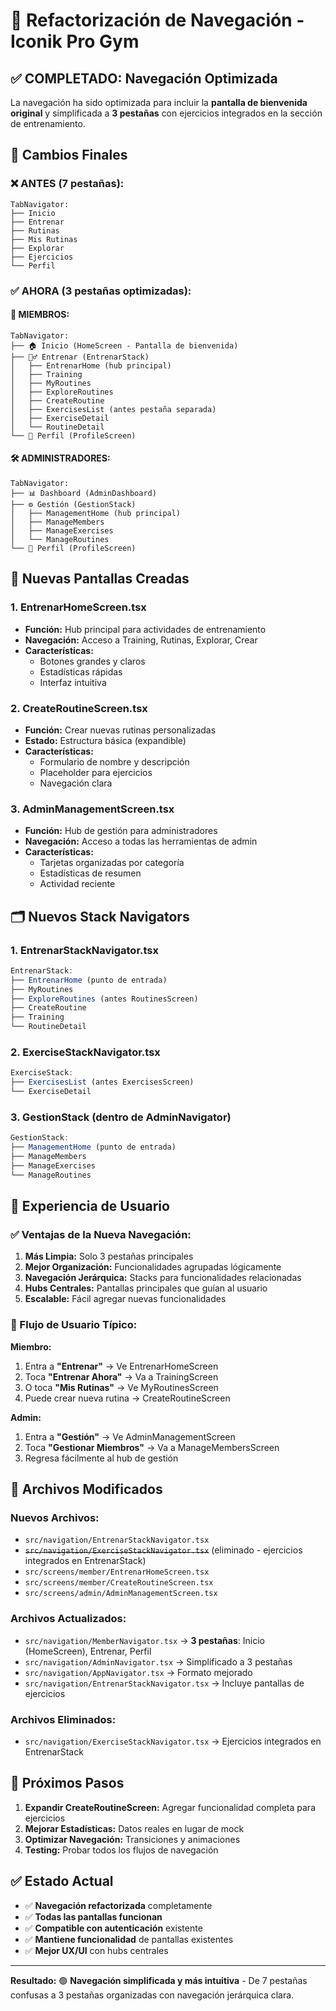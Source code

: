 # 🧭 Refactorización de Navegación - Iconik Pro Gym

## ✅ **COMPLETADO: Navegación Optimizada**

La navegación ha sido optimizada para incluir la **pantalla de bienvenida original** y simplificada a **3 pestañas** con ejercicios integrados en la sección de entrenamiento.

## 🔄 **Cambios Finales**

### **❌ ANTES (7 pestañas):**
```
TabNavigator:
├── Inicio
├── Entrenar  
├── Rutinas
├── Mis Rutinas
├── Explorar
├── Ejercicios
└── Perfil
```

### **✅ AHORA (3 pestañas optimizadas):**

#### **👤 MIEMBROS:**
```
TabNavigator:
├── 🏠 Inicio (HomeScreen - Pantalla de bienvenida)
├── 🏋️‍♂️ Entrenar (EntrenarStack)
│   ├── EntrenarHome (hub principal)
│   ├── Training
│   ├── MyRoutines
│   ├── ExploreRoutines  
│   ├── CreateRoutine
│   ├── ExercisesList (antes pestaña separada)
│   ├── ExerciseDetail
│   └── RoutineDetail
└── 👤 Perfil (ProfileScreen)
```

#### **🛠️ ADMINISTRADORES:**
```
TabNavigator:
├── 📊 Dashboard (AdminDashboard)
├── ⚙️ Gestión (GestionStack)
│   ├── ManagementHome (hub principal)
│   ├── ManageMembers
│   ├── ManageExercises
│   └── ManageRoutines
└── 👤 Perfil (ProfileScreen)
```

## 🎯 **Nuevas Pantallas Creadas**

### **1. EntrenarHomeScreen.tsx**
- **Función:** Hub principal para actividades de entrenamiento
- **Navegación:** Acceso a Training, Rutinas, Explorar, Crear
- **Características:** 
  - Botones grandes y claros
  - Estadísticas rápidas
  - Interfaz intuitiva

### **2. CreateRoutineScreen.tsx**
- **Función:** Crear nuevas rutinas personalizadas
- **Estado:** Estructura básica (expandible)
- **Características:**
  - Formulario de nombre y descripción
  - Placeholder para ejercicios
  - Navegación clara

### **3. AdminManagementScreen.tsx**
- **Función:** Hub de gestión para administradores
- **Navegación:** Acceso a todas las herramientas de admin
- **Características:**
  - Tarjetas organizadas por categoría
  - Estadísticas de resumen
  - Actividad reciente

## 🗂️ **Nuevos Stack Navigators**

### **1. EntrenarStackNavigator.tsx**
```typescript
EntrenarStack:
├── EntrenarHome (punto de entrada)
├── MyRoutines
├── ExploreRoutines (antes RoutinesScreen)
├── CreateRoutine
├── Training
└── RoutineDetail
```

### **2. ExerciseStackNavigator.tsx**
```typescript
ExerciseStack:
├── ExercisesList (antes ExercisesScreen)
└── ExerciseDetail
```

### **3. GestionStack (dentro de AdminNavigator)**
```typescript
GestionStack:
├── ManagementHome (punto de entrada)
├── ManageMembers
├── ManageExercises
└── ManageRoutines
```

## 📱 **Experiencia de Usuario**

### **✅ Ventajas de la Nueva Navegación:**

1. **Más Limpia:** Solo 3 pestañas principales
2. **Mejor Organización:** Funcionalidades agrupadas lógicamente
3. **Navegación Jerárquica:** Stacks para funcionalidades relacionadas
4. **Hubs Centrales:** Pantallas principales que guían al usuario
5. **Escalable:** Fácil agregar nuevas funcionalidades

### **🎯 Flujo de Usuario Típico:**

**Miembro:**
1. Entra a **"Entrenar"** → Ve EntrenarHomeScreen
2. Toca **"Entrenar Ahora"** → Va a TrainingScreen
3. O toca **"Mis Rutinas"** → Ve MyRoutinesScreen
4. Puede crear nueva rutina → CreateRoutineScreen

**Admin:**
1. Entra a **"Gestión"** → Ve AdminManagementScreen  
2. Toca **"Gestionar Miembros"** → Va a ManageMembersScreen
3. Regresa fácilmente al hub de gestión

## 🔧 **Archivos Modificados**

### **Nuevos Archivos:**
- `src/navigation/EntrenarStackNavigator.tsx`
- ~~`src/navigation/ExerciseStackNavigator.tsx`~~ (eliminado - ejercicios integrados en EntrenarStack)
- `src/screens/member/EntrenarHomeScreen.tsx`
- `src/screens/member/CreateRoutineScreen.tsx`
- `src/screens/admin/AdminManagementScreen.tsx`

### **Archivos Actualizados:**
- `src/navigation/MemberNavigator.tsx` → **3 pestañas**: Inicio (HomeScreen), Entrenar, Perfil
- `src/navigation/AdminNavigator.tsx` → Simplificado a 3 pestañas
- `src/navigation/AppNavigator.tsx` → Formato mejorado
- `src/navigation/EntrenarStackNavigator.tsx` → Incluye pantallas de ejercicios

### **Archivos Eliminados:**
- `src/navigation/ExerciseStackNavigator.tsx` → Ejercicios integrados en EntrenarStack

## 🚀 **Próximos Pasos**

1. **Expandir CreateRoutineScreen:** Agregar funcionalidad completa para ejercicios
2. **Mejorar Estadísticas:** Datos reales en lugar de mock
3. **Optimizar Navegación:** Transiciones y animaciones
4. **Testing:** Probar todos los flujos de navegación

## ✅ **Estado Actual**

- ✅ **Navegación refactorizada** completamente
- ✅ **Todas las pantallas funcionan** 
- ✅ **Compatible con autenticación** existente
- ✅ **Mantiene funcionalidad** de pantallas existentes
- ✅ **Mejor UX/UI** con hubs centrales

---
**Resultado:** 🟢 **Navegación simplificada y más intuitiva** - De 7 pestañas confusas a 3 pestañas organizadas con navegación jerárquica clara. 